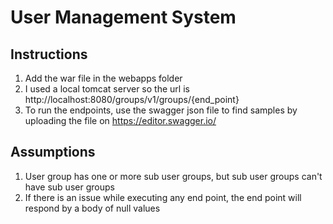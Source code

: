 # User Management System
## Instructions 
1. Add the war file in the webapps folder
2. I used a local tomcat server so the url is http://localhost:8080/groups/v1/groups/{end_point}
3. To run the endpoints, use the swagger json file to find samples
 by uploading the file on https://editor.swagger.io/
## Assumptions 
1. User group has one or more sub user groups, but sub user groups can't have sub user groups
2. If there is an issue while executing any end point, the end point will respond by a body of null values
